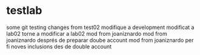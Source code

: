 # testlab
some git testing
changes from test02
modifique a development
modificat a lab02
torne a modificar a lab02
mod from joaniznardo
mod from joaniznardo
després de preparar doube account mod from joaniznardo
per fi noves inclusions des de double account
